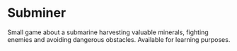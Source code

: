 # Subminer

Small game about a submarine harvesting valuable minerals, fighting enemies and avoiding dangerous obstacles. Available for learning purposes.
